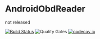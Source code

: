 # AndroidObdReader
not released

[![Build Status](https://travis-ci.org/jluiz20/AndroidObdReader.svg?branch=master)](https://travis-ci.org/jluiz20/AndroidObdReader) ![Quality Gates](https://sonarcloud.io/api/badges/gate?key=br.com.dreamteam.androidobdreader) [![codecov.io](https://codecov.io/gh/jluiz20/AndroidObdReader/coverage.svg?branch=master)](https://codecov.io/gh/jluiz20/AndroidObdReader?branch=master)
